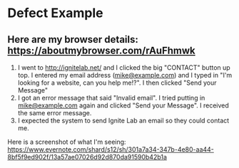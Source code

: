 # Defect Example

## Here are my browser details: https://aboutmybrowser.com/rAuFhmwk
1. I went to http://ignitelab.net/ and I clicked the big "CONTACT" button up top. I entered my email address (mike@example.com) and I typed in "I'm looking for a website, can you help me!?". I then clicked "Send your Message"
2. I got an error message that said "Invalid email". I tried putting in mike@example.com again and clicked "Send your Message". I received the same error message. 
3. I expected the system to send Ignite Lab an email so they could contact me.

Here is a screenshot of what I'm seeing:
https://www.evernote.com/shard/s12/sh/301a7a34-347b-4e80-aa44-8bf5f9ed902f/13a57ae07026d92d870da91590b42b1a